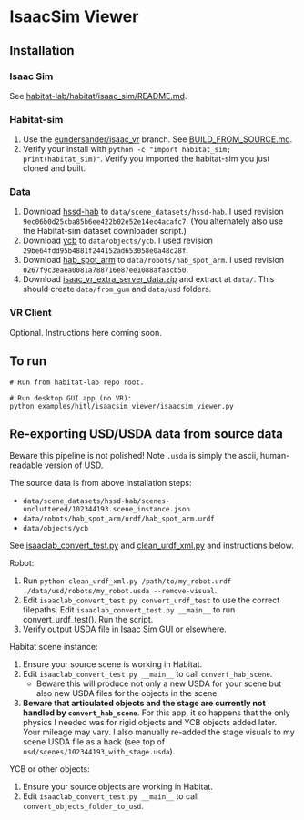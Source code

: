 # IsaacSim Viewer

## Installation

### Isaac Sim

See [habitat-lab/habitat/isaac_sim/README.md](../../../habitat-lab/habitat/isaac_sim/README.md).

### Habitat-sim

1. Use the [eundersander/isaac_vr](https://github.com/facebookresearch/habitat-sim/tree/eundersander/isaac_vr) branch. See [BUILD_FROM_SOURCE.md](https://github.com/facebookresearch/habitat-sim/blob/eundersander/isaac_vr/BUILD_FROM_SOURCE.md).
2. Verify your install with `python -c "import habitat_sim; print(habitat_sim)"`. Verify you imported the habitat-sim you just cloned and built.

### Data

1. Download [hssd-hab](https://huggingface.co/datasets/hssd/hssd-hab) to `data/scene_datasets/hssd-hab`. I used revision `9ec06b0d25cba85b6ee422b02e52e14ec4acafc7`. (You alternately also use the Habitat-sim dataset downloader script.)
2. Download [ycb](https://huggingface.co/datasets/ai-habitat/ycb) to `data/objects/ycb`. I used revision `29be64fdd95b4881f244152ad653058e0a48c28f`.
3. Download [hab_spot_arm](https://huggingface.co/datasets/ai-habitat/hab_spot_arm) to `data/robots/hab_spot_arm`. I used revision `0267f9c3eaea0081a788716e87ee1088afa3cb50`.
4. Download [isaac_vr_extra_server_data.zip](https://drive.google.com/file/d/1AF5zpL6Uo_8nJ6H-Twn8vu34Ec_a06ip/view?usp=drive_link
 ) and extract at `data/`. This should create `data/from_gum` and `data/usd` folders.

### VR Client
Optional. Instructions here coming soon. 

## To run

```
# Run from habitat-lab repo root.

# Run desktop GUI app (no VR):
python examples/hitl/isaacsim_viewer/isaacsim_viewer.py 
```

## Re-exporting USD/USDA data from source data

Beware this pipeline is not polished! Note `.usda` is simply the ascii, human-readable version of USD.

The source data is from above installation steps:
* `data/scene_datasets/hssd-hab/scenes-uncluttered/102344193.scene_instance.json` 
* `data/robots/hab_spot_arm/urdf/hab_spot_arm.urdf`
* `data/objects/ycb`

See [isaaclab_convert_test.py](../../../isaaclab_convert_test.py) and [clean_urdf_xml.py](../../../clean_urdf_xml.py) and instructions below.

Robot:
1. Run `python clean_urdf_xml.py /path/to/my_robot.urdf ./data/usd/robots/my_robot.usda --remove-visual`.
2. Edit `isaaclab_convert_test.py convert_urdf_test` to use the correct filepaths. Edit `isaaclab_convert_test.py __main__` to run convert_urdf_test(). Run the script.
3. Verify output USDA file in Isaac Sim GUI or elsewhere.

Habitat scene instance:
1. Ensure your source scene is working in Habitat.
2. Edit `isaaclab_convert_test.py __main__` to call `convert_hab_scene`.
    * Beware this will produce not only a new USDA for your scene but also new USDA files for the objects in the scene.
3. **Beware that articulated objects and the stage are currently not handled by `convert_hab_scene`**. For this app, it so happens that the only physics I needed was for rigid objects and YCB objects added later. Your mileage may vary. I also manually re-added the stage visuals to my scene USDA file as a hack (see top of `usd/scenes/102344193_with_stage.usda`).

YCB or other objects:
1. Ensure your source objects are working in Habitat.
2. Edit `isaaclab_convert_test.py __main__` to call `convert_objects_folder_to_usd`.


